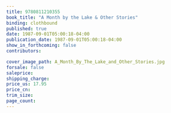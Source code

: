 ```yaml
---
title: 9780811210355
book_title: "A Month by the Lake & Other Stories"
binding: clothbound
published: true
date: 1987-09-01T05:00:18-04:00
publication_date: 1987-09-01T05:00:18-04:00
show_in_forthcoming: false
contributors:

cover_image_path: A_Month_By_The_Lake_and_Other_Stories.jpg
forsale: false
saleprice:
shipping_charge:
price_us: 17.95
price_cn:
trim_size:
page_count:
---
```


